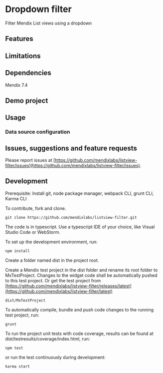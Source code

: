 # Dropdown filter
Filter Mendix List views using a dropdown

## Features

## Limitations

## Dependencies
Mendix 7.4

## Demo project

## Usage

### Data source configuration

## Issues, suggestions and feature requests
Please report issues at [https://github.com/mendixlabs/listview-filter/issues](https://github.com/mendixlabs/listview-filter/issues).

## Development
Prerequisite: Install git, node package manager, webpack CLI, grunt CLI, Karma CLI

To contribute, fork and clone.

    git clone https://github.com/mendixlabs/listview-filter.git

The code is in typescript. Use a typescript IDE of your choice, like Visual Studio Code or WebStorm.

To set up the development environment, run:

    npm install

Create a folder named dist in the project root.

Create a Mendix test project in the dist folder and rename its root folder to MxTestProject. Changes to the widget code shall be automatically pushed to this test project. Or get the test project from [https://github.com/mendixlabs/listview-filter/releases/latest](https://github.com/mendixlabs/listview-filter/latest)

    dist/MxTestProject

To automatically compile, bundle and push code changes to the running test project, run:

    grunt

To run the project unit tests with code coverage, results can be found at dist/testresults/coverage/index.html, run:

    npm test

or run the test continuously during development:

    karma start
